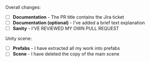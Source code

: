 Overall changes:
 - [ ] **Documentation** - The PR title contains the Jira ticket
 - [ ] **Documentation (optional)** - I've added a brief text explanation
 - [ ] **Sanity** - I'VE REVIEWED MY OWN PULL REQUEST

Unity scene:
- [ ] **Prefabs** - I have extracted all my work into prefabs
- [ ] **Scene** - I have deleted the copy of the main scene
